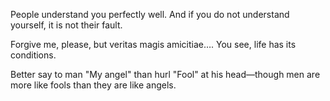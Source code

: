 People understand you perfectly well. And if you do not understand yourself, it is not their fault.


Forgive me, please, but veritas magis amicitiae…. You see, life has its conditions.


Better say to man "My angel" than hurl "Fool" at his head—though men are more like fools than they are like angels.


